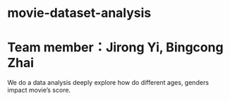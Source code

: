 # movie-dataset-analysis  
# Team member：Jirong Yi, Bingcong Zhai  
We do a data analysis deeply explore how do different ages, genders impact movie’s score.  
